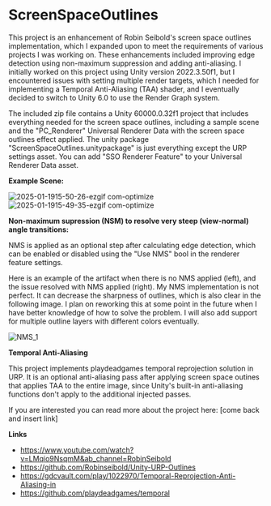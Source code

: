 # ScreenSpaceOutlines
This project is an enhancement of Robin Seibold's screen space outlines implementation, which I expanded upon to meet the requirements of various projects I was working on. These enhancements included improving edge detection using non-maximum suppression and adding anti-aliasing. I initially worked on this project using Unity version 2022.3.50f1, but I encountered issues with setting multiple render targets, which I needed for implementing a Temporal Anti-Aliasing (TAA) shader, and I eventually decided to switch to Unity 6.0 to use the Render Graph system.

The included zip file contains a Unity 60000.0.32f1 project that includes everything needed for the screen space outlines, including a sample scene and the "PC_Renderer" Universal Renderer Data with the screen space outlines effect applied. The unity package "ScreenSpaceOutlines.unitypackage" is just everything except the URP settings asset. You can add "SSO Renderer Feature" to your Universal Renderer Data asset.

**Example Scene:**

![2025-01-1915-50-26-ezgif com-optimize](https://github.com/user-attachments/assets/596df888-3ee6-4d8a-b31a-f181cd75a60d)
![2025-01-1915-49-35-ezgif com-optimize](https://github.com/user-attachments/assets/dfb17cf5-c2c8-4ca3-b07f-2aae0f34afc7)


**Non-maximum supression (NSM) to resolve very steep (view-normal) angle transitions:**

NMS is applied as an optional step after calculating edge detection, which can be enabled or disabled using the "Use NMS" bool in the renderer feature settings.

Here is an example of the artifact when there is no NMS applied (left), and the issue resolved with NMS applied (right). My NMS implementation is not perfect. It can decrease the sharpness of outlines, which is also clear in the following image. I plan on reworking this at some point in the future when I have better knowledge of how to solve the problem. I will also add support for multiple outline layers with different colors eventually.  

![NMS_1](https://github.com/user-attachments/assets/09fd89b1-6e21-420b-8960-80e9d45cd1cd)

**Temporal Anti-Aliasing** 

This project implements playdeadgames temporal reprojection solution in URP. It is an optional anti-aliasing pass after applying screen space outines that applies TAA to the entire image, since Unity's built-in anti-aliasing functions don't apply to the additional injected passes.

If you are interested you can read more about the project here:
[come back and insert link]



**Links**
- https://www.youtube.com/watch?v=LMqio9NsqmM&ab_channel=RobinSeibold
- https://github.com/Robinseibold/Unity-URP-Outlines
- https://gdcvault.com/play/1022970/Temporal-Reprojection-Anti-Aliasing-in
- https://github.com/playdeadgames/temporal
